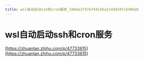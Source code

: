 ```yaml
---
title: wsl自动启动ssh和cron服务_2d64a2747ef44c5ba214d434fcb49bdb
---
```


# wsl自动启动ssh和cron服务

[https://zhuanlan.zhihu.com/p/47733615](https://zhuanlan.zhihu.com/p/47733615)